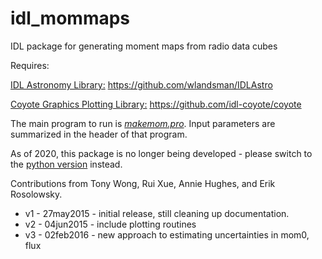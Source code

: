 # idl_mommaps
IDL package for generating moment maps from radio data cubes

Requires:


[IDL Astronomy Library:](http://idlastro.gsfc.nasa.gov)
        <https://github.com/wlandsman/IDLAstro>

[Coyote Graphics Plotting Library:](http://www.idlcoyote.com/documents/programs.php)
        <https://github.com/idl-coyote/coyote>


The main program to run is [*makemom.pro*](https://github.com/tonywong94/idl_mommaps/blob/master/makemom.pro).  Input parameters are summarized in the header of that program.

As of 2020, this package is no longer being developed - please switch to the [python version](https://github.com/tonywong94/maskmoment) instead.

Contributions from Tony Wong, Rui Xue, Annie Hughes, and Erik Rosolowsky.

* v1 - 27may2015 - initial release, still cleaning up documentation.
* v2 - 04jun2015 - include plotting routines
* v3 - 02feb2016 - new approach to estimating uncertainties in mom0, flux
